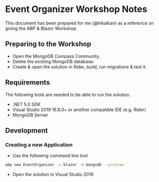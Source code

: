 # Event Organizer Workshop Notes

This document has been prepared for me (@hikalkan) as a reference on giving the ABP & Blazor Workshop.

## Preparing to the Workshop

* Open the MongoDB Compass Community.
* Delete the existing MongoDB database.
* Create & open the solution in Rider, build, run migrations & test it.

## Requirements

The following tools are needed to be able to run the solution.

* .NET 5.0 SDK
* Visual Studio 2019 16.8.0+ or another compatible IDE (e.g. Rider)
* MongoDB Server

## Development

### Creating a new Application

* Use the following command line tool

````bash
abp new EventOrganizer -u blazor -d mongodb --preview
````

* Open the solution in Visual Studio 2019